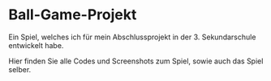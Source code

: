 # Ball-Game-Projekt
<p>Ein Spiel, welches ich für mein Abschlussprojekt in der 3. Sekundarschule entwickelt habe.</p>
<p>Hier finden Sie alle Codes und Screenshots zum Spiel, sowie auch das Spiel selber.</p>
